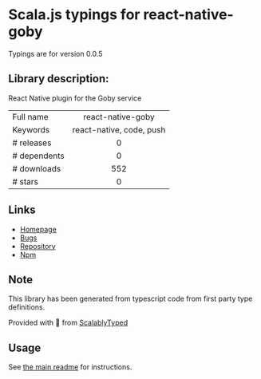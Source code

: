 
# Scala.js typings for react-native-goby

Typings are for version 0.0.5

## Library description:
React Native plugin for the Goby service

|                    |                 |
| ------------------ | :-------------: |
| Full name          | react-native-goby |
| Keywords           | react-native, code, push |
| # releases         | 0 |
| # dependents       | 0 |
| # downloads        | 552 |
| # stars            | 0 |

## Links
- [Homepage](https://github.com/MessageDream/react-native-goby)
- [Bugs](https://github.com/MessageDream/react-native-goby/issues)
- [Repository](https://github.com/MessageDream/react-native-goby)
- [Npm](https://www.npmjs.com/package/react-native-goby)
    


## Note
This library has been generated from typescript code from first party type definitions.

Provided with :purple_heart: from [ScalablyTyped](https://github.com/oyvindberg/ScalablyTyped)

## Usage
See [the main readme](../../readme.md) for instructions.


